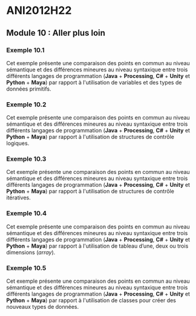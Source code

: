 # ANI2012H22

## Module 10 : Aller plus loin

### Exemple 10.1

Cet exemple présente une comparaison des points en commun au niveau sémantique et des différences mineures au niveau syntaxique entre trois différents langages de programmation (**Java** + **Processing**, **C#** + **Unity** et **Python** + **Maya**) par rapport à l'utilisation de variables et des types de données primitifs.

### Exemple 10.2

Cet exemple présente une comparaison des points en commun au niveau sémantique et des différences mineures au niveau syntaxique entre trois différents langages de programmation (**Java** + **Processing**, **C#** + **Unity** et **Python** + **Maya**) par rapport à l'utilisation de structures de contrôle logiques.

### Exemple 10.3

Cet exemple présente une comparaison des points en commun au niveau sémantique et des différences mineures au niveau syntaxique entre trois différents langages de programmation (**Java** + **Processing**, **C#** + **Unity** et **Python** + **Maya**) par rapport à l'utilisation de structures de contrôle itératives.

### Exemple 10.4

Cet exemple présente une comparaison des points en commun au niveau sémantique et des différences mineures au niveau syntaxique entre trois différents langages de programmation (**Java** + **Processing**, **C#** + **Unity** et **Python** + **Maya**) par rapport à l'utilisation de tableau d’une, deux ou trois dimensions (*array*).

### Exemple 10.5

Cet exemple présente une comparaison des points en commun au niveau sémantique et des différences mineures au niveau syntaxique entre trois différents langages de programmation (**Java** + **Processing**, **C#** + **Unity** et **Python** + **Maya**) par rapport à l'utilisation de classes pour créer des nouveaux types de données.
